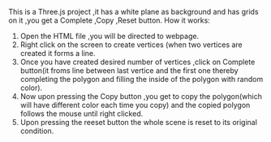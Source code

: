 This is a Three.js project ,it has a white plane as background and has grids on it ,you get a Complete ,Copy ,Reset button.
How it works:
1. Open the HTML file ,you will be directed to webpage.
2. Right click on the screen to create vertices (when two vertices are created it forms a line.
3. Once you have created desired number of vertices ,click on Complete button(it froms line between last vertice and
    the first one thereby completing the polygon and filling the inside of the polygon with random color).
4. Now upon pressing the Copy button ,you get to copy the polygon(which will have different color each time you copy)
    and the copied polygon follows the mouse until right clicked.
5. Upon pressing the reeset button the whole scene is reset to its original condition.   
